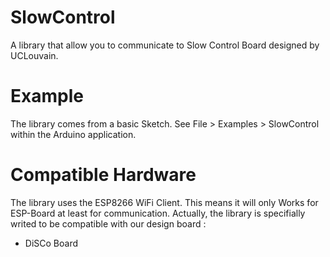 # SlowControl
A library that allow you to communicate to Slow Control Board designed by UCLouvain.

# Example
The library comes from a basic Sketch. See File > Examples > SlowControl within the Arduino application.

# Compatible Hardware
The library uses the ESP8266 WiFi Client. This means it will only Works for ESP-Board at least for communication.
Actually, the library is specifially writed to be compatible with our design board :

- DiSCo Board
